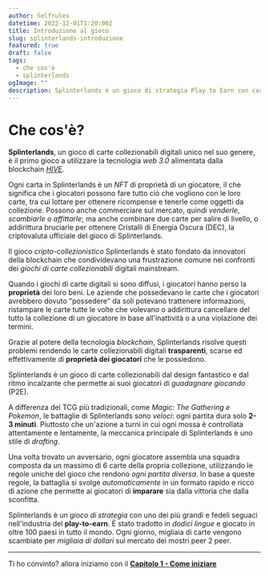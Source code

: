 ```yaml
---
author: Selfrules
datetime: 2022-12-01T1:20:00Z
title: Introduzione al gioco
slug: splinterlands-introduzione
featured: true
draft: false
tags:
  - che cos'è
  - splinterlands
ogImage: ""
description: Splinterlands è un gioco di strategia Play to Earn con carte collezionabili basato sulla blockchain.
---
```


# Che cos'è?

**Splinterlands**, un gioco di carte collezionabili digitali unico nel suo genere, è il primo gioco a utilizzare la tecnologia _web 3.0_ alimentata dalla blockchain _[HIVE](https://www.hiveblockchain.com/)_.

Ogni carta in Splinterlands è un _NFT_ di proprietà di un giocatore, il che significa che i giocatori possono fare tutto ciò che vogliono con le loro carte, tra cui lottare per ottenere ricompense e tenerle come oggetti da collezione. Possono anche commerciare sul mercato, quindi _venderle_, _scambiarle_ o _affittarle_; ma anche combinare due carte per salire di livello, o addirittura bruciarle per ottenere Cristalli di Energia Oscura (DEC), la criptovaluta ufficiale del gioco di Splinterlands.

Il gioco _cripto-collezionistico_ Splinterlands è stato fondato da innovatori della blockchain che condividevano una frustrazione comune nei confronti dei _giochi di carte collezionabili_ digitali mainstream.

Quando i giochi di carte digitali si sono diffusi, i giocatori hanno perso la **proprietà** dei loro beni. Le aziende che possedevano le carte che i giocatori avrebbero dovuto "possedere" da soli potevano trattenere informazioni, ristampare le carte tutte le volte che volevano o addirittura cancellare del tutto la collezione di un giocatore in base all'inattività o a una violazione dei termini.

Grazie al potere della tecnologia _blockchain_, Splinterlands risolve questi problemi rendendo le carte collezionabili digitali **trasparenti**, scarse ed effettivamente di **proprietà dei giocatori** che le possiedono.

Splinterlands è un gioco di carte collezionabili dal design fantastico e dal ritmo incalzante che permette ai suoi giocatori di _guadagnare giocando_ (P2E).

A differenza dei TCG più tradizionali, come _Magic: The Gathering e Pokemon_, le battaglie di Splinterlands sono _veloci_: ogni partita dura solo **2-3 minuti**. Piuttosto che un'azione a turni in cui ogni mossa è controllata attentamente e lentamente, la meccanica principale di Splinterlands è uno stile di _drafting_.

Una volta trovato un avversario, ogni giocatore assembla una squadra composta da un massimo di 6 carte della propria collezione, utilizzando le regole uniche del gioco che rendono _ogni partita diversa_. In base a queste regole, la battaglia si svolge _automaticamente_ in un formato rapido e ricco di azione che permette ai giocatori di **imparare** sia dalla vittoria che dalla sconfitta.

Splinterlands è un _gioco di strategia_ con uno dei più grandi e fedeli seguaci nell'industria del **play-to-earn**. È stato tradotto in _dodici lingue_ e giocato in oltre 100 paesi in tutto il mondo. Ogni giorno, migliaia di carte vengono scambiate per _migliaia di dollari_ sul mercato dei mostri peer 2 peer.

---

Ti ho convinto? allora iniziamo con il **[Capitolo 1 - Come iniziare](capitolo1-come-iniziare)**
